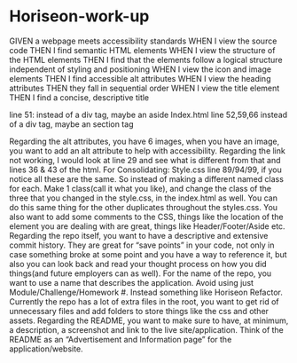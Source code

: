 # Horiseon-work-up
GIVEN a webpage meets accessibility standards
WHEN I view the source code
THEN I find semantic HTML elements
WHEN I view the structure of the HTML elements
THEN I find that the elements follow a logical structure independent of styling and positioning
WHEN I view the icon and image elements
THEN I find accessible alt attributes
WHEN I view the heading attributes
THEN they fall in sequential order
WHEN I view the title element
THEN I find a concise, descriptive title



<!-- Horiseon online marketing mock up  
Has 7 images 

This is my secont attempt at this so lets hope all goes well



Currently there is no deployed application. 
Running the application locally there are a few areas of improvement: Title, Semantic HTML, Alt Attributes, Links, CSS consolidation and CSS comments. 
<!-- You did change the title of the site, but it should reflect the actual page. Something like Horiseon.  -->
<!-- For the Semantic HTML: Index.html line 11: instead of a div tag, maybe a header element Index.html ---> 
<!-- line 13: instead of a div tag, maybe a nav element Index.html  -->
<!-- line 28: instead of a div tag, maybe a main element Index.html  -->
<!-- line 29,36,43: instead of a div tag, maybe a section tag Index.html  -->
line 51: instead of a div tag, maybe an aside 
Index.html line 52,59,66 instead of a div tag, maybe an section tag 
<!-- Index html line 74:instead of a div tag, maybe a footer tag  -->
Regarding the alt attributes, you have 6 images, when you have an image, you want to add an alt attribute to help with accessibility. 
Regarding the link not working, I would look at line 29 and see what is different from that and lines 36 & 43 of the html. 
For Consolidating: Style.css line 89/94/99, if you notice all these are the same. So instead of making a different named class for each. Make 1 class(call it what you like), and change the class of the three that you changed in the style.css, in the index.html as well. You can do this same thing for the other duplicates throughout the styles.css. 
You also want to add some comments to the CSS, things like the location of the element you are dealing with are great, things like Header/Footer/Aside etc. 
Regarding the repo itself, you want to have a descriptive and extensive commit history. They are great for “save points” in your code, not only in case something broke at some point and you have a way to reference it, but also you can look back and read your thought process on how you did things(and future employers can as well). 
For the name of the repo, you want to use a name that describes the application. Avoid using just Module/Challenge/Homework #. Instead something like Horiseon Refactor. Currently the repo has a lot of extra files in the root, you want to get rid of unnecessary files and add folders to store things like the css and other assets. 
Regarding the README, you want to make sure to have, at minimum, a description, a screenshot and link to the live site/application. Think of the README as an “Advertisement and Information page” for the application/website.
